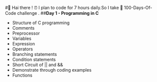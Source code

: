 #👋 Hai there ! ⏰ I plan to code for 7 hours daily.So I take 💯 100-Days-Of-Code challenge .
##**Day 1 - Programming in C**
- Structure of C programming
- Comments
- Preprocessor
- Variables
- Expression
- Operators
- Branching statements
- Condition statements
- Short Circuit of || and &&
- Demonstrate through coding examples 
- Functions
